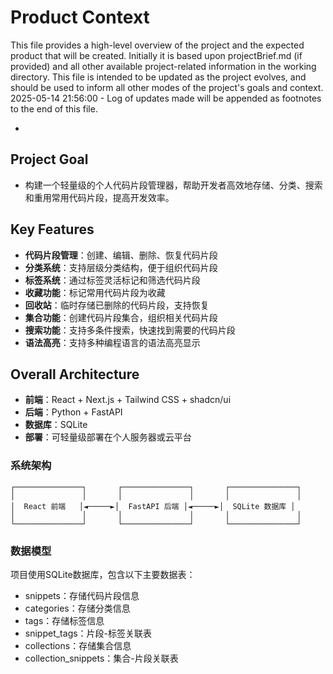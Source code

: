 # Product Context

This file provides a high-level overview of the project and the expected product that will be created. Initially it is based upon projectBrief.md (if provided) and all other available project-related information in the working directory. This file is intended to be updated as the project evolves, and should be used to inform all other modes of the project's goals and context.
2025-05-14 21:56:00 - Log of updates made will be appended as footnotes to the end of this file.

*

## Project Goal

* 构建一个轻量级的个人代码片段管理器，帮助开发者高效地存储、分类、搜索和重用常用代码片段，提高开发效率。

## Key Features

* **代码片段管理**：创建、编辑、删除、恢复代码片段
* **分类系统**：支持层级分类结构，便于组织代码片段
* **标签系统**：通过标签灵活标记和筛选代码片段
* **收藏功能**：标记常用代码片段为收藏
* **回收站**：临时存储已删除的代码片段，支持恢复
* **集合功能**：创建代码片段集合，组织相关代码片段
* **搜索功能**：支持多条件搜索，快速找到需要的代码片段
* **语法高亮**：支持多种编程语言的语法高亮显示

## Overall Architecture

* **前端**：React + Next.js + Tailwind CSS + shadcn/ui
* **后端**：Python + FastAPI
* **数据库**：SQLite
* **部署**：可轻量级部署在个人服务器或云平台

### 系统架构
```
┌───────────────┐       ┌───────────────┐       ┌───────────────┐
│               │       │               │       │               │
│  React 前端   │◄─────►│  FastAPI 后端 │◄─────►│  SQLite 数据库 │
│               │       │               │       │               │
└───────────────┘       └───────────────┘       └───────────────┘
```

### 数据模型
项目使用SQLite数据库，包含以下主要数据表：
- snippets：存储代码片段信息
- categories：存储分类信息
- tags：存储标签信息
- snippet_tags：片段-标签关联表
- collections：存储集合信息
- collection_snippets：集合-片段关联表